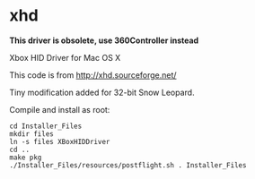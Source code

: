 xhd
===

**This driver is obsolete, use 360Controller instead**

Xbox HID Driver for Mac OS X

This code is from http://xhd.sourceforge.net/

Tiny modification added for 32-bit Snow Leopard.

Compile and install as root:
```
cd Installer_Files
mkdir files
ln -s files XBoxHIDDriver
cd ..
make pkg
./Installer_Files/resources/postflight.sh . Installer_Files
```
